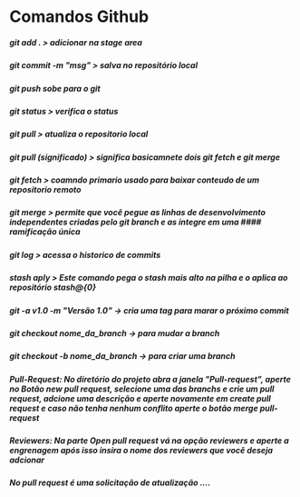 # Comandos Github

##### git add . > adicionar na stage area
##### git commit -m "msg" > salva no repositório local
##### git push sobe para o git
##### git status > verifica o status
##### git pull > atualiza o repositorio local
##### git pull (significado) > significa basicamnete dois git fetch e git merge
##### git fetch > coamndo primario usado para baixar conteudo de um repositorio remoto
##### git merge > permite que você pegue as linhas de desenvolvimento independentes criadas pelo git branch e as integre em uma #### ramificação única
##### git log > acessa o historico de commits
##### stash aply > Este comando pega o stash mais alto na pilha e o aplica ao repositório stash@{0}
##### git -a v1.0 -m "Versão 1.0" -> cria uma tag para marar o próximo commit
##### git checkout nome_da_branch -> para mudar a branch
##### git checkout -b nome_da_branch -> para criar uma branch
##### Pull-Request: No diretório do projeto abra a janela "Pull-request", aperte no Botão new pull request, selecione uma das branchs e crie um pull request, adcione uma descrição e aperte novamente em create pull request e caso não tenha nenhum conflito aperte o botão merge pull-request
##### Reviewers: Na parte Open pull request vá na opção reviewers e aperte a engrenagem após isso insira o nome dos reviewers que você deseja adcionar
##### No pull request é uma solicitação de atualização ....


